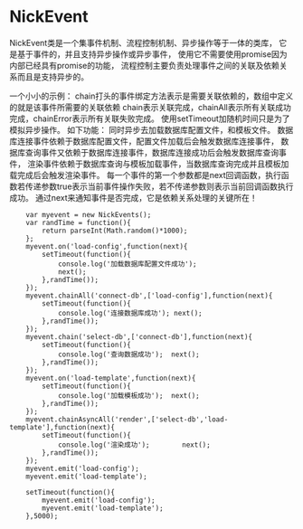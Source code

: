 # NickEvent
NickEvent类是一个集事件机制、流程控制机制、异步操作等于一体的类库，
它是基于事件的，并且支持异步操作或异步事件，
使用它不需要使用promise因为内部已经具有promise的功能，
流程控制主要负责处理事件之间的关联及依赖关系而且是支持异步的。

一个小小的示例：
chain打头的事件绑定方法表示是需要关联依赖的，数组中定义的就是该事件所需要的关联依赖
chain表示关联完成，chainAll表示所有关联成功完成，chainError表示所有关联失败完成。
使用setTimeout加随机时间只是为了模拟异步操作。
如下功能：
   同时异步去加载数据库配置文件，和模板文件。
   数据库连接事件依赖于数据库配置文件，配置文件加载后会触发数据库连接事件，
   数据库查询事件又依赖于数据库连接事件，数据库连接成功后会触发数据库查询事件，
   渲染事件依赖于数据库查询与模板加载事件，当数据库查询完成并且模板加载完成后会触发渲染事件。
   每一个事件的第一个参数都是next回调函数，执行函数若传递参数true表示当前事件操作失败，若不传递参数则表示当前回调函数执行成功。
   通过next来通知事件是否完成，它是依赖关系处理的关键所在！
   
   
		var myevent = new NickEvents();
		var randTime = function(){
			return parseInt(Math.random()*1000);	
		};
		myevent.on('load-config',function(next){
			setTimeout(function(){
				console.log('加载数据库配置文件成功');
				next();
			},randTime());
		});
		myevent.chainAll('connect-db',['load-config'],function(next){
			setTimeout(function(){
				console.log('连接数据库成功'); next();
			},randTime());
		});
		myevent.chain('select-db',['connect-db'],function(next){
			setTimeout(function(){
				console.log('查询数据成功');	next();
			},randTime());
		});
		myevent.on('load-template',function(next){
			setTimeout(function(){
				console.log('加载模板成功');	next();
			},randTime());
		});
		myevent.chainAsyncAll('render',['select-db','load-template'],function(next){
			setTimeout(function(){
				console.log('渲染成功');		next();
			},randTime());
		});
		myevent.emit('load-config');
		myevent.emit('load-template');
		
		setTimeout(function(){
			myevent.emit('load-config');
			myevent.emit('load-template');
		},5000);
